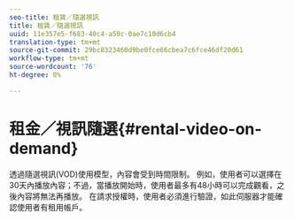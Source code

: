 ```yaml
---
seo-title: 租賃／隨選視訊
title: 租賃／隨選視訊
uuid: 11e357e5-f683-40c4-a59c-0ae7c10d6cb4
translation-type: tm+mt
source-git-commit: 29bc8323460d9be0fce66cbea7c6fce46df20d61
workflow-type: tm+mt
source-wordcount: '76'
ht-degree: 0%

---
```



# 租金／視訊隨選{#rental-video-on-demand}

透過隨選視訊(VOD)使用模型，內容會受到時間限制。 例如，使用者可以選擇在30天內播放內容；不過，當播放開始時，使用者最多有48小時可以完成觀看，之後內容將無法再播放。 在請求授權時，使用者必須進行驗證，如此伺服器才能確認使用者有租用帳戶。
